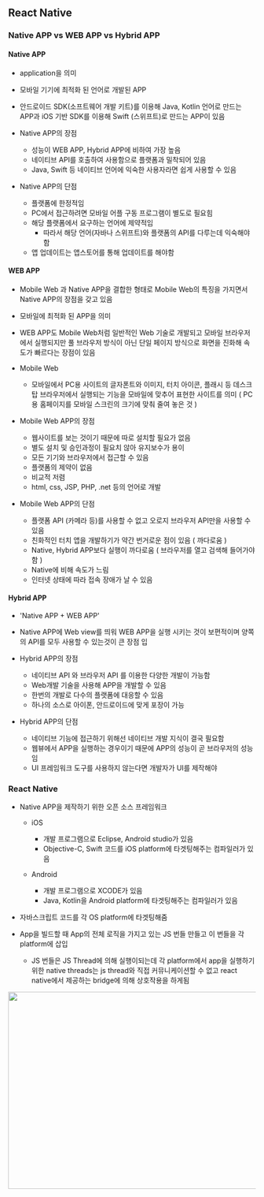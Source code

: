 ## React Native

### Native APP vs WEB APP vs Hybrid APP
#### Native APP 
- application을 의미
- 모바일 기기에 최적화 된 언어로 개발된 APP
- 안드로이드 SDK(소프트웨어 개발 키트)를 이용해 Java, Kotlin 언어로 만드는 APP과 iOS 기반 SDK를 이용해 Swift (스위프트)로 만드는 APP이 있음    

- Native APP의 장점
  - 성능이 WEB APP, Hybrid APP에 비하여 가장 높음
  - 네이티브 API를 호출하여 사용함으로 플랫폼과 밀착되어 있음
  - Java, Swift 등 네이티브 언어에 익숙한 사용자라면 쉽게 사용할 수 있음

- Native APP의 단점
  - 플랫폼에 한정적임
  - PC에서 접근하려면 모바일 어플 구동 프로그램이 별도로 필요힘
  - 해당 플랫폼에서 요구하는 언어에 제약적임
    - 따라서 해당 언어(자바나 스위프트)와 플랫폼의 API를 다루는데 익숙해야 함
  - 앱 업데이트는 앱스토어를 통해 업데이트를 해야함

#### WEB APP
- Mobile Web 과 Native APP을 결합한 형태로 Mobile Web의 특징을 가지면서 Native APP의 장점을 갖고 있음
- 모바일에 최적화 된 APP을 의미 
- WEB APP도 Mobile Web처럼 일반적인 Web 기술로 개발되고 모바일 브라우저에서 실행되지만 풀 브라우저 방식이 아닌 단일 페이지 방식으로 화면을 진화해 속도가 빠르다는 장점이 있음

- Mobile Web
  - 모바일에서 PC용 사이트의 글자폰트와 이미지, 터치 아이콘, 플래시 등 데스크탑 브라우저에서 실행되는 기능을 모바일에 맞추어 표현한 사이트를 의미
    ( PC용 홈페이지를 모바일 스크린의 크기에 맞춰 줄여 놓은 것 )

- Mobile Web APP의 장점
  - 웹사이트를 보는 것이기 때문에 따로 설치할 필요가 없음
  - 별도 설치 및 승인과정이 필요치 않아 유지보수가 용이
  - 모든 기기와 브라우저에서 접근할 수 있음
  - 플랫폼의 제약이 없음
  - 비교적 저렴
  - html, css, JSP, PHP, .net 등의 언어로 개발

- Mobile Web APP의 단점
  - 플랫폼 API (카메라 등)를 사용할 수 없고 오로지 브라우저 API만을 사용할 수 있음
  - 친화적인 터치 앱을 개발하기가 약간 번거로운 점이 있음 ( 까다로움 )
  - Native, Hybrid APP보다 실행이 까다로움 ( 브라우저를 열고 검색해 들어가야 함 )
  - Native에 비해 속도가 느림
  - 인터넷 상태에 따라 접속 장애가 날 수 있음

#### Hybrid APP
- 'Native APP + WEB APP'
- Native APP에 Web view를 띄워 WEB APP을 실행 시키는 것이 보편적이며 양쪽의 API를 모두 사용할 수 있는것이 큰 장점 입

- Hybrid APP의 장점
  - 네이티브 API 와 브라우저 API 를 이용한 다양한 개발이 가능함
  - Web개발 기술을 사용해 APP을 개발할 수 있음
  - 한번의 개발로 다수의 플랫폼에 대응할 수 있음
  - 하나의 소스로 아이폰, 안드로이드에 맞게 포장이 가능

- Hybrid APP의 단점
  - 네이티브 기능에 접근하기 위해선 네이티브 개발 지식이 결국 필요함
  - 웹뷰에서 APP을 실행하는 경우이기 때문에 APP의 성능이 곧 브라우저의 성능임
  - UI 프레임워크 도구를 사용하지 않는다면 개발자가 UI를 제작해야 

### React Native
- Native APP을 제작하기 위한 오픈 소스 프레임워크
    - iOS
      - 개발 프로그램으로 Eclipse, Android studio가 있음  
      - Objective-C, Swift 코드를 iOS platform에 타겟팅해주는 컴파일러가 있음
      
    - Android
      - 개발 프로그램으로 XCODE가 있음  
      - Java, Kotlin을 Android platform에 타겟팅해주는 컴파일러가 있음
    
- 자바스크립트 코드를 각 OS platform에 타겟팅해줌

- App을 빌드할 때 App의 전체 로직을 가지고 있는 JS 번들 만들고 이 번들을 각 platform에 삽입
  - JS 번들은 JS Thread에 의해 실행이되는데 각 platform에서 app을 실행하기 위한 native threads는 
    js thread와 직접 커뮤니케이션할 수 없고 react native에서 제공하는 bridge에 의해 상호작용을 하게됨

<img src="https://user-images.githubusercontent.com/53929446/122493017-e0dcd880-d021-11eb-8e9d-0058053c6be4.png" width="600px" height="400px"></img>








```react

```
